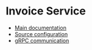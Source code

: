 # Invoice Service

- [Main documentation](https://github.com/doctore/Spring6Microservices?tab=readme-ov-file#invoice-service)
- [Source configuration](https://github.com/doctore/Spring6Microservices_ConfigServerData/tree/main/invoice-service)
- [gRPC communication](https://github.com/doctore/Spring6Microservices?tab=readme-ov-file#grpc-communication)